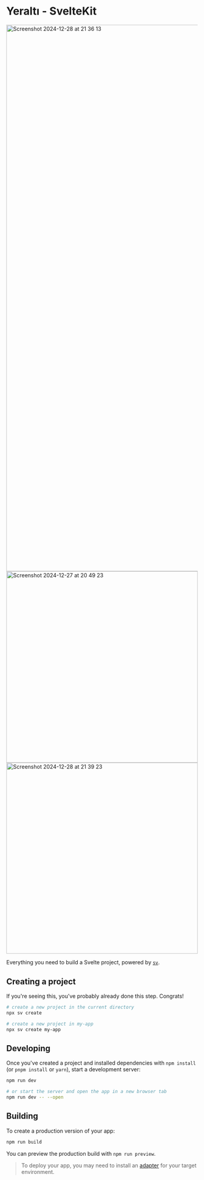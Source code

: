 # Yeraltı - SvelteKit

<img width="1439" alt="Screenshot 2024-12-28 at 21 36 13" src="https://github.com/user-attachments/assets/7f60d13d-2292-4df7-bd94-0204fcd6f7f7" />
<img width="503.7" alt="Screenshot 2024-12-27 at 20 49 23" src="https://github.com/user-attachments/assets/0dcc35fa-b667-4597-b4e5-3096b02937a6" />
<img width="503.7" alt="Screenshot 2024-12-28 at 21 39 23" src="https://github.com/user-attachments/assets/2f6c46ef-4815-47c7-85e3-b4b623673b34" />

Everything you need to build a Svelte project, powered by [`sv`](https://github.com/sveltejs/cli).

## Creating a project

If you're seeing this, you've probably already done this step. Congrats!

```bash
# create a new project in the current directory
npx sv create

# create a new project in my-app
npx sv create my-app
```

## Developing

Once you've created a project and installed dependencies with `npm install` (or `pnpm install` or `yarn`), start a development server:

```bash
npm run dev

# or start the server and open the app in a new browser tab
npm run dev -- --open
```

## Building

To create a production version of your app:

```bash
npm run build
```

You can preview the production build with `npm run preview`.

> To deploy your app, you may need to install an [adapter](https://svelte.dev/docs/kit/adapters) for your target environment.
